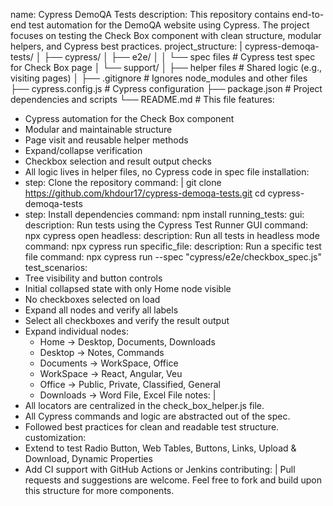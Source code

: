 name: Cypress DemoQA Tests
description: 
  This repository contains end-to-end test automation for the DemoQA website using Cypress. 
  The project focuses on testing the Check Box component with clean structure, modular helpers, and Cypress best practices.
project_structure: |
  cypress-demoqa-tests/
  │
  ├── cypress/
  │   ├── e2e/
  │   │   └── spec files         # Cypress test spec for Check Box page
  │   └── support/
  │       ├── helper files         # Shared logic (e.g., visiting pages)
  │
  ├── .gitignore                        # Ignores node_modules and other files
  ├── cypress.config.js                 # Cypress configuration
  ├── package.json                      # Project dependencies and scripts
  └── README.md                         # This file
features:
  - Cypress automation for the Check Box component
  - Modular and maintainable structure
  - Page visit and reusable helper methods
  - Expand/collapse verification
  - Checkbox selection and result output checks
  - All logic lives in helper files, no Cypress code in spec file
installation:
  - step: Clone the repository
    command: |
      git clone https://github.com/khdour17/cypress-demoqa-tests.git
      cd cypress-demoqa-tests
  - step: Install dependencies
    command: npm install
running_tests:
  gui:
    description: Run tests using the Cypress Test Runner GUI
    command: npx cypress open
  headless:
    description: Run all tests in headless mode
    command: npx cypress run
  specific_file:
    description: Run a specific test file
    command: npx cypress run --spec "cypress/e2e/checkbox_spec.js"
test_scenarios:
  - Tree visibility and button controls
  - Initial collapsed state with only Home node visible
  - No checkboxes selected on load
  - Expand all nodes and verify all labels
  - Select all checkboxes and verify the result output
  - Expand individual nodes:
    - Home → Desktop, Documents, Downloads
    - Desktop → Notes, Commands
    - Documents → WorkSpace, Office
    - WorkSpace → React, Angular, Veu
    - Office → Public, Private, Classified, General
    - Downloads → Word File, Excel File
notes: |
  - All locators are centralized in the check_box_helper.js file.
  - All Cypress commands and logic are abstracted out of the spec.
  - Followed best practices for clean and readable test structure.
customization:
  - Extend to test Radio Button, Web Tables, Buttons, Links, Upload & Download, Dynamic Properties
  - Add CI support with GitHub Actions or Jenkins
contributing: |
  Pull requests and suggestions are welcome. 
  Feel free to fork and build upon this structure for more components.

